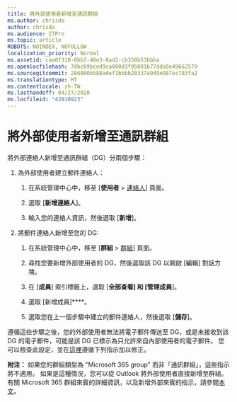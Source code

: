 ```yaml
---
title: 將外部使用者新增至通訊群組
ms.author: chrisda
author: chrisda
ms.audience: ITPro
ms.topic: article
ROBOTS: NOINDEX, NOFOLLOW
localization_priority: Normal
ms.assetid: caa0f310-0bb7-48e3-8ad2-cb358b53bbba
ms.openlocfilehash: 7dbc69bced9ca800d3f95081b77dda5e49662579
ms.sourcegitcommit: 286000b588adef1bbbb28337a9d9e087ec783fa2
ms.translationtype: MT
ms.contentlocale: zh-TW
ms.lasthandoff: 04/27/2020
ms.locfileid: "43910923"
---
```

# <a name="add-external-users-to-a-distribution-group"></a>將外部使用者新增至通訊群組

將外部連絡人新增至通訊群組（DG）分兩個步驟：
  
1. 為外部使用者建立郵件連絡人：
    
    1. 在系統管理中心中，移至 [**使用者** > [連絡人](https://admin.microsoft.com/adminportal/home#/Contact)] 頁面。 
    
    2. 選取 [**新增連絡人**]。
    
    3. 輸入您的連絡人資訊，然後選取 [**新增**]。
    
2. 將郵件連絡人新增至您的 DG:
    
    1. 在系統管理中心中，移至 [**群組** > [群組](https://admin.microsoft.com/adminportal/home#/groups)] 頁面。 
    
    2. 尋找您要新增外部使用者的 DG，然後選取該 DG 以開啟 [編輯] 對話方塊。
    
    3. 在 [**成員**] 索引標籤上，選取 [**全部查看] 和 [管理成員**]。 
    
    4. 選取 [新增成員]****。
    
    5. 選取您在上一個步驟中建立的郵件連絡人，然後選取 [**儲存**]。
    
遵循這些步驟之後，您的外部使用者無法將電子郵件傳送至 DG，或是未接收到該 DG 的電子郵件，可能是該 DG 已標示為只允許來自內部使用者的電子郵件。 您可以檢查此設定，並在[這裡](https://docs.microsoft.com/exchange/mail-flow-best-practices/non-delivery-reports-in-exchange-online/fix-error-code-5-7-133-in-exchange-online)遵循下列指示加以修正。
  
 **附注：** 如果您的群組類型為 "Microsoft 365 group" 而非「通訊群組」，這些指示將不適用。 如果是這種情況，您可以從 Outlook 將外部使用者直接新增至群組。 有關 Microsoft 365 群組來賓的詳細資訊，以及新增外部來賓的指示，請參閱[本文](https://support.office.com/article/Guest-access-in-Office-365-Groups-bfc7a840-868f-4fd6-a390-f347bf51aff6.aspx)。
  